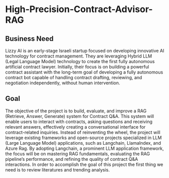 # High-Precision-Contract-Advisor-RAG
## Business Need
Lizzy AI is an early-stage Israeli startup focused on developing innovative AI technology for contract management. They are leveraging Hybrid LLM (Legal Language Model) technology to create the first fully autonomous artificial contract lawyer. Initially, their focus is on building a powerful contract assistant with the long-term goal of developing a fully autonomous contract bot capable of handling contract drafting, reviewing, and negotiation independently, without human intervention.

## Goal
The objective of the project is to build, evaluate, and improve a RAG (Retrieve, Answer, Generate) system for Contract Q&A. This system will enable users to interact with contracts, asking questions and receiving relevant answers, effectively creating a conversational interface for contract-related inquiries. Instead of reinventing the wheel, the project will leverage existing frameworks and open-source projects specialized in LLM (Large Language Model) applications, such as Langchain, LlamaIndex, and Azure Rag. By adopting Langchain, a prominent LLM application framework, the focus will be on mastering RAG fundamentals, evaluating the RAG pipeline’s performance, and refining the quality of contract Q&A interactions.
In order to accomplish the goal of this project the first thing we need is to review literatures and trending analysis.

